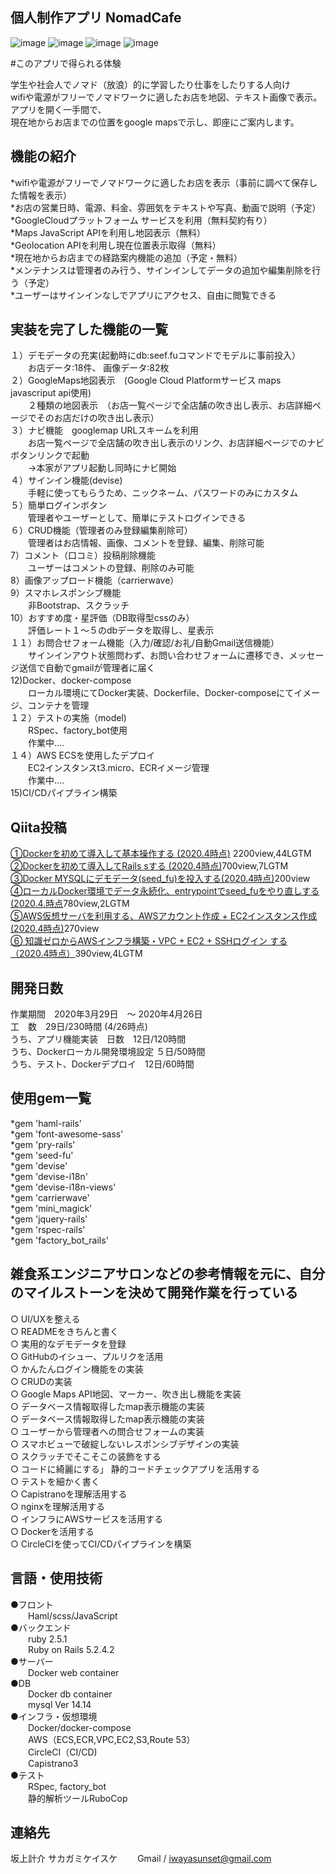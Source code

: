 **個人制作アプリ NomadCafe**
----------
![image](https://user-images.githubusercontent.com/60636597/80310976-39e31f00-8818-11ea-9495-e0b947597d09.png)
![image](https://user-images.githubusercontent.com/60636597/80310990-48c9d180-8818-11ea-8f8d-fe7f32b17717.png)
![image](https://user-images.githubusercontent.com/60636597/80311134-cd1c5480-8818-11ea-962a-addb0af96f91.png)
![image](https://user-images.githubusercontent.com/60636597/80310999-541cfd00-8818-11ea-8cdc-aa5f2dfc4071.png)

#このアプリで得られる体験

学生や社会人でノマド（放浪）的に学習したり仕事をしたりする人向け <br> 
wifiや電源がフリーでノマドワークに適したお店を地図、テキスト画像で表示。  <br>
アプリを開く一手間で、  <br>
現在地からお店までの位置をgoogle mapsで示し、即座にご案内します。 <br> 

**機能の紹介**
----------
*wifiや電源がフリーでノマドワークに適したお店を表示（事前に調べて保存した情報を表示）  <br>
*お店の営業日時、電源、料金、雰囲気をテキストや写真、動画で説明（予定） <br> 
*GoogleCloudプラットフォーム サービスを利用（無料契約有り） <br> 
*Maps JavaScript APIを利用し地図表示（無料）  <br>
*Geolocation APIを利用し現在位置表示取得（無料） <br> 
*現在地からお店までの経路案内機能の追加（予定・無料）  <br>
*メンテナンスは管理者のみ行う、サインインしてデータの追加や編集削除を行う（予定） <br> 
*ユーザーはサインインなしでアプリにアクセス、自由に閲覧できる  <br>

**実装を完了した機能の一覧**
----------
１）デモデータの充実(起動時にdb:seef.fuコマンドでモデルに事前投入）<br>
&emsp;&emsp;お店データ:18件、 画像データ:82枚  <br>
２）GoogleMaps地図表示　(Google Cloud Platformサービス maps javascriput api使用) <br>
&emsp;&emsp;２種類の地図表示　（お店一覧ページで全店舗の吹き出し表示、お店詳細ページでそのお店だけの吹き出し表示）<br>
３）ナビ機能　googlemap URLスキームを利用 <br>
&emsp;&emsp;お店一覧ページで全店舗の吹き出し表示のリンク、お店詳細ページでのナビボタンリンクで起動 <br>
&emsp;&emsp;→本家がアプリ起動し同時にナビ開始<br>
４）サインイン機能(devise) <br>
&emsp;&emsp;手軽に使ってもらうため、ニックネーム、パスワードのみにカスタム <br>
５）簡単ログインボタン <br>
&emsp;&emsp;管理者やユーザーとして、簡単にテストログインできる  <br>
６）CRUD機能（管理者のみ登録編集削除可） <br>
&emsp;&emsp;管理者はお店情報、画像、コメントを登録、編集、削除可能 <br>
7）コメント（口コミ）投稿削除機能<br>
&emsp;&emsp;ユーザーはコメントの登録、削除のみ可能<br>
8）画像アップロード機能（carrierwave）<br>
9）スマホレスポンシブ機能  <br>
&emsp;&emsp;非Bootstrap、スクラッチ <br>
10）おすすめ度・星評価（DB取得型cssのみ）  <br>
&emsp;&emsp;評価レート１〜５のdbデータを取得し、星表示 <br>
１１）お問合せフォーム機能（入力/確認/お礼/自動Gmail送信機能）<br>
&emsp;&emsp;サインインアウト状態問わず、お問い合わせフォームに遷移でき、メッセージ送信で自動でgmailが管理者に届く <br>
12)Docker、docker-compose<br>
&emsp;&emsp;ローカル環境にてDocker実装、Dockerfile、Docker-composeにてイメージ、コンテナを管理<br>
１２）テストの実施（model)<br>
&emsp;&emsp;RSpec、factory_bot使用<br>
&emsp;&emsp;作業中.... <br>
１４）AWS ECSを使用したデプロイ<br>
&emsp;&emsp;EC2インスタンスt3.micro、ECRイメージ管理　<br>
&emsp;&emsp;作業中....<br>
15)CI/CDパイプライン構築 <br>
 
**Qiita投稿**
----------    
[①Dockerを初めて導入して基本操作する (2020.4時点)](https://qiita.com/SakagamiKeisuke/items/4455631886b1c15a3b69) 2200view,44LGTM<br>
[②Dockerを初めて導入してRails sする (2020.4時点)](https://qiita.com/SakagamiKeisuke/items/d64ee54c22378223659a)700view,7LGTM<br>
[③Docker MYSQLにデモデータ(seed_fu)を投入する(2020.4時点)](https://qiita.com/SakagamiKeisuke/items/4ce1c4a4921abb57b896)200view<br>
[④ローカルDocker環境でデータ永続化、entrypointでseed_fuをやり直しする(2020.4.時点](https://qiita.com/SakagamiKeisuke/items/8d3fc70a2939cd4bbe3e)780view,2LGTM<br>
[⑤AWS仮想サーバを利用する、AWSアカウント作成 + EC2インスタンス作成(2020.4時点)](https://qiita.com/SakagamiKeisuke/items/9568754f318edd53e39d)270view<br>
[⑥ 知識ゼロからAWSインフラ構築・VPC + EC2 + SSHログイン する（2020.4時点）](https://qiita.com/SakagamiKeisuke/items/cf8c026f243053829c0b)390view,4LGTM<br>

**開発日数**
----------
作業期間　2020年3月29日　〜 2020年4月26日<br>
工　数　29日/230時間 (4/26時点)  <br>
うち、アプリ機能実装　日数　12日/120時間 <br>
うち、Dockerローカル開発環境設定 ５日/50時間 <br>
うち、テスト、Dockerデプロイ　12日/60時間<br>

**使用gem一覧**
------
*gem 'haml-rails' <br>
*gem 'font-awesome-sass'<br>
*gem 'pry-rails'<br>
*gem 'seed-fu'<br>
*gem 'devise'<br>
*gem 'devise-i18n'<br>
*gem 'devise-i18n-views'<br>
*gem 'carrierwave'<br>
*gem 'mini_magick'<br>
*gem 'jquery-rails'<br>
*gem 'rspec-rails' <br>
*gem 'factory_bot_rails'<br>

**雑食系エンジニアサロンなどの参考情報を元に、自分のマイルストーンを決めて開発作業を行っている**
------------------------------
○ UI/UXを整える<br>
○ READMEをきちんと書く<br>
○ 実用的なデモデータを登録<br>
○ GitHubのイシュー、プルリクを活用<br>
○ かんたんログイン機能をの実装<br>
○ CRUDの実装<br>
○ Google Maps API地図、マーカー、吹き出し機能を実装<br>
○ データベース情報取得したmap表示機能の実装<br>
○ データベース情報取得したmap表示機能の実装<br>
○ ユーザーから管理者への問合せフォームの実装<br>
○ スマホビューで破綻しないレスポンシブデザインの実装<br>
○ スクラッチでそこそこの装飾をする<br>
○ コードに綺麗にする」 静的コードチェックアプリを活用する<br>
○ テストを細かく書く<br>
○ Capistranoを理解活用する<br>
○ nginxを理解活用する<br>
○ インフラにAWSサービスを活用する<br>
○ Dockerを活用する<br>
○ CircleCIを使ってCI/CDパイプラインを構築<br>

**言語・使用技術**
----------
●フロント <br>
&emsp;&emsp;Haml/scss/JavaScript<br>
●バックエンド<br>
&emsp;&emsp;ruby 2.5.1 <br>
&emsp;&emsp;Ruby on Rails 5.2.4.2<br>
●サーバー<br>
&emsp;&emsp;Docker web container<br>
●DB<br>
&emsp;&emsp;Docker db container<br>
&emsp;&emsp;mysql Ver 14.14<br>
●インフラ・仮想環境<br>
&emsp;&emsp;Docker/docker-compose<br>
&emsp;&emsp;AWS（ECS,ECR,VPC,EC2,S3,Route 53） <br>
&emsp;&emsp;CircleCI（CI/CD)<br>
&emsp;&emsp;Capistrano3 <br>
●テスト<br>
&emsp;&emsp;RSpec, factory_bot<br> 
&emsp;&emsp;静的解析ツールRuboCop<br>

**連絡先**
----------
坂上計介 サカガミケイスケ
&emsp;&emsp;Gmail /  iwayasunset@gmail.com

